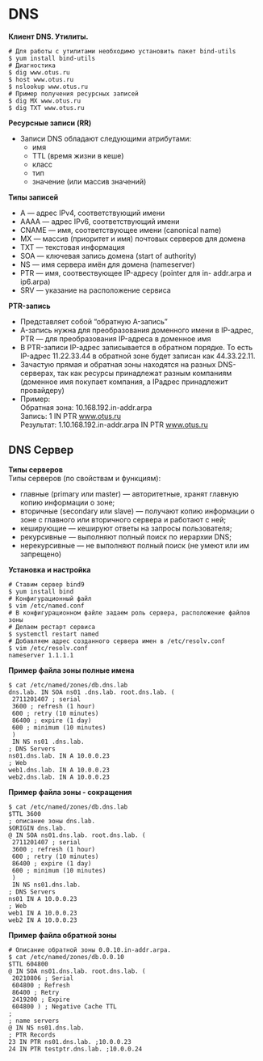 # DNS
**Клиент DNS. Утилиты.**    
```
# Для работы с утилитами необходимо установить пакет bind-utils
$ yum install bind-utils
# Диагностика
$ dig www.otus.ru
$ host www.otus.ru
$ nslookup www.otus.ru
# Пример получения ресурсных записей
$ dig MX www.otus.ru
$ dig TXT www.otus.ru
```

**Ресурсные записи (RR)**
- Записи DNS обладают следующими атрибутами:
  - имя
  - TTL (время жизни в кеше)
  - класс
  - тип
  - значение (или массив значений)


**Типы записей**     
- A — адрес IPv4, соответствующий имени
- АААА — адрес IPv6, соответствующий имени
- CNAME — имя, соответствующее имени (canonical name)
- MX — массив (приоритет и имя) почтовых серверов для домена
- TXT — текстовая информация
- SOA — ключевая запись домена (start of authority)
- NS — имя сервера имён для домена (nameserver)
- PTR — имя, соотвествующее IP-адресу (pointer для in- addr.arpa и ip6.arpa)
- SRV — указание на расположение сервиса


**PTR-запись**    
- Представляет собой “обратную A-запись”
- A-запись нужна для преобразования доменного имени в IP-адрес, PTR — для преобразования IP-адреса в доменное имя
- В PTR-записи IP-адрес записывается в обратном порядке. То есть IP-адрес 11.22.33.44 в обратной зоне будет записан как 44.33.22.11.
- Зачастую прямая и обратная зоны находятся на разных DNS-серверах, так как ресурсы принадлежат разным компаниям (доменное имя покупает компания, а IPадрес принадлежит провайдеру)
- Пример:     
Обратная зона: 10.168.192.in-addr.arpa     
Запись: 1 IN PTR www.otus.ru     
Результат: 1.10.168.192.in-addr.arpa IN PTR www.otus.ru     

## DNS Сервер

**Типы серверов**    
Типы серверов (по свойствам и функциям):       
- главные (primary или master) — авторитетные, хранят главную копию информации о зоне;
- вторичные (secondary или slave) — получают копию информации о зоне с главного или вторичного сервера и работают с ней;
- кеширующие — кешируют ответы на запросы пользователя;
- рекурсивные — выполняют полный поиск по иерархии DNS;
- нерекурсивные — не выполняют полный поиск (не умеют или им запрещено)


**Установка и настройка**    
```
# Ставим сервер bind9
$ yum install bind
# Конфигурационный файл
$ vim /etc/named.conf
# В конфигурационном файле задаем роль сервера, расположение файлов зоны
# Делаем рестарт сервиса
$ systemctl restart named
# Добавляем адрес созданного сервера имен в /etc/resolv.conf
$ vim /etc/resolv.conf
nameserver 1.1.1.1
```

**Пример файла зоны полные имена**
```
$ cat /etc/named/zones/db.dns.lab
dns.lab. IN SOA ns01 .dns.lab. root.dns.lab. (
 2711201407 ; serial
 3600 ; refresh (1 hour)
 600 ; retry (10 minutes)
 86400 ; expire (1 day)
 600 ; minimum (10 minutes)
 )
 IN NS ns01 .dns.lab.
; DNS Servers
ns01.dns.lab. IN A 10.0.0.23
; Web
web1.dns.lab. IN A 10.0.0.23
web2.dns.lab. IN A 10.0.0.23
```


**Пример файла зоны - сокращения**    
```
$ cat /etc/named/zones/db.dns.lab
$TTL 3600
; описание зоны dns.lab.
$ORIGIN dns.lab.
@ IN SOA ns01.dns.lab. root.dns.lab. (
 2711201407 ; serial
 3600 ; refresh (1 hour)
 600 ; retry (10 minutes)
 86400 ; expire (1 day)
 600 ; minimum (10 minutes)
 )
 IN NS ns01.dns.lab.
; DNS Servers
ns01 IN A 10.0.0.23
; Web
web1 IN A 10.0.0.23
web2 IN A 10.0.0.23
```


**Пример файла обратной зоны**
```
# Описание обратной зоны 0.0.10.in-addr.arpa.
$ cat /etc/named/zones/db.0.0.10
$TTL 604800
@ IN SOA ns01.dns.lab. root.dns.lab. (
 20210806 ; Serial
 604800 ; Refresh
 86400 ; Retry
 2419200 ; Expire
 604800 ) ; Negative Cache TTL
;
; name servers
@ IN NS ns01.dns.lab.
; PTR Records
23 IN PTR ns01.dns.lab. ;10.0.0.23
24 IN PTR testptr.dns.lab. ;10.0.0.24
```

